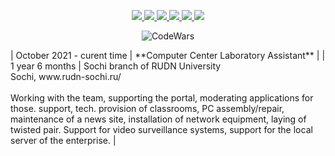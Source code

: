 <p align="center">
  <a href="https://github.com/Artem-Shk">
    <img src="http://github-profile-summary-cards.vercel.app/api/cards/profile-details?username=Artem-Shk&theme=transparent" />
  </a>
  <a href="https://github.com/Artem-Shk">
    <img src="https://github-readme-streak-stats.herokuapp.com/?user=Artem-Shk&hide_border=true&card_width=338&theme=transparent" />
  </a>
  <a href="https://github.com/Artem-Shk">
    <img src="http://github-profile-summary-cards.vercel.app/api/cards/stats?username=Artem-Shk&theme=transparent" />
  </a>
  <a href="https://github.com/Artem-Shk">
    <img src="http://github-profile-summary-cards.vercel.app/api/cards/most-commit-language?username=Artem-Shk&theme=transparent" />
  </a>
  <a href="https://github.com/Artem-Shk">
    <img src="http://github-profile-summary-cards.vercel.app/api/cards/repos-per-language?username=Artem-Shk&theme=transparent" />
  </a>
   <a href="https://github.com/Artem-Shk">
    <img src="https://github-profile-trophy.vercel.app/?username=Artem-Shk&theme=transparent&column=5&margin-w=15&margin-h=15"/>
  </a>
</p>

<div align="center">
  
![CodeWars](https://www.codewars.com/users/Duyes/badges/large)
  
<img src="https://komarev.com/ghpvc/?username=Artem-Shk&style=flat&color=blue" alt=""/>
</div>
| October 2021 - curent time | **Computer Center Laboratory Assistant** |
| 1 year 6 months | Sochi branch of RUDN University<br>Sochi, www.rudn-sochi.ru/<br><br>Working with the team, supporting the portal, moderating applications for those. support, tech. provision of classrooms, PC assembly/repair, maintenance of a news site, installation of network equipment, laying of twisted pair. Support for video surveillance systems, support for the local server of the enterprise. |
